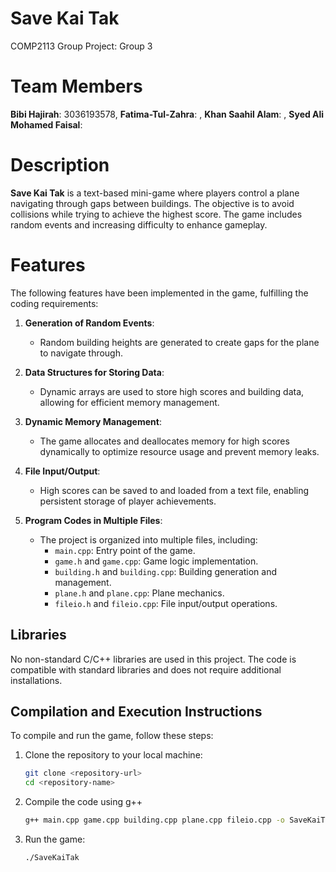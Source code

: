 # Save Kai Tak
COMP2113 Group Project: Group 3

# Team Members
**Bibi Hajirah**: 3036193578,
**Fatima-Tul-Zahra**: ,
**Khan Saahil Alam**: ,
**Syed Ali Mohamed Faisal**:

# Description
**Save Kai Tak** is a text-based mini-game where players control a plane navigating through gaps between buildings. The objective is to avoid collisions while trying to achieve the highest score. The game includes random events and increasing difficulty to enhance gameplay.

# Features
The following features have been implemented in the game, fulfilling the coding requirements:

1. **Generation of Random Events**: 
   - Random building heights are generated to create gaps for the plane to navigate through.

2. **Data Structures for Storing Data**: 
   - Dynamic arrays are used to store high scores and building data, allowing for efficient memory management.

3. **Dynamic Memory Management**: 
   - The game allocates and deallocates memory for high scores dynamically to optimize resource usage and prevent memory leaks.

4. **File Input/Output**: 
   - High scores can be saved to and loaded from a text file, enabling persistent storage of player achievements.

5. **Program Codes in Multiple Files**: 
   - The project is organized into multiple files, including:
     - `main.cpp`: Entry point of the game.
     - `game.h` and `game.cpp`: Game logic implementation.
     - `building.h` and `building.cpp`: Building generation and management.
     - `plane.h` and `plane.cpp`: Plane mechanics.
     - `fileio.h` and `fileio.cpp`: File input/output operations.

## Libraries
No non-standard C/C++ libraries are used in this project. The code is compatible with standard libraries and does not require additional installations.

## Compilation and Execution Instructions
To compile and run the game, follow these steps:

1. Clone the repository to your local machine:
   ```bash
   git clone <repository-url>
   cd <repository-name>

2. Compile the code using g++
   ```bash
   g++ main.cpp game.cpp building.cpp plane.cpp fileio.cpp -o SaveKaiTak

4. Run the game:
   ```bash
   ./SaveKaiTak
